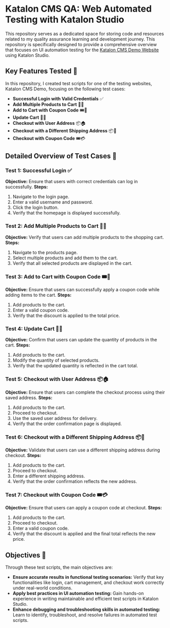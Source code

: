 # Katalon CMS QA: Web Automated Testing with Katalon Studio

This repository serves as a dedicated space for storing code and resources related to my quality assurance learning and development journey. This repository is specifically designed to provide a comprehensive overview that focuses on UI automation testing for the [Katalon CMS Demo Website](https://cms.demo.katalon.com/) using Katalon Studio.

## Key Features Tested 🚀
In this repository, I created test scripts for one of the testing websites, Katalon CMS Demo, focusing on the following test cases:

- **Successful Login with Valid Credentials** ✅
- **Add Multiple Products to Cart** 🛒✅
- **Add to Cart with Coupon Code** 🎟️🛒
- **Update Cart** 🔄🛒
- **Checkout with User Address** 📦🏠
- **Checkout with a Different Shipping Address** 📦🚚
- **Checkout with Coupon Code** 🎟️💳

## Detailed Overview of Test Cases 📝

### **Test 1: Successful Login ✅**
**Objective:** Ensure that users with correct credentials can log in successfully.
**Steps:**
1. Navigate to the login page.
2. Enter a valid username and password.
3. Click the login button.
4. Verify that the homepage is displayed successfully.

### **Test 2: Add Multiple Products to Cart 🛒✅**
**Objective:** Verify that users can add multiple products to the shopping cart.
**Steps:**
1. Navigate to the products page.
2. Select multiple products and add them to the cart.
3. Verify that all selected products are displayed in the cart.

### **Test 3: Add to Cart with Coupon Code 🎟️🛒**
**Objective:** Ensure that users can successfully apply a coupon code while adding items to the cart.
**Steps:**
1. Add products to the cart.
2. Enter a valid coupon code.
3. Verify that the discount is applied to the total price.

### **Test 4: Update Cart 🔄🛒**
**Objective:** Confirm that users can update the quantity of products in the cart.
**Steps:**
1. Add products to the cart.
2. Modify the quantity of selected products.
3. Verify that the updated quantity is reflected in the cart total.

### **Test 5: Checkout with User Address 📦🏠**
**Objective:** Ensure that users can complete the checkout process using their saved address.
**Steps:**
1. Add products to the cart.
2. Proceed to checkout.
3. Use the saved user address for delivery.
4. Verify that the order confirmation page is displayed.

### **Test 6: Checkout with a Different Shipping Address 📦🚚**
**Objective:** Validate that users can use a different shipping address during checkout.
**Steps:**
1. Add products to the cart.
2. Proceed to checkout.
3. Enter a different shipping address.
4. Verify that the order confirmation reflects the new address.

### **Test 7: Checkout with Coupon Code 🎟️💳**
**Objective:** Ensure that users can apply a coupon code at checkout.
**Steps:**
1. Add products to the cart.
2. Proceed to checkout.
3. Enter a valid coupon code.
4. Verify that the discount is applied and the final total reflects the new price.

## Objectives 🎯
Through these test scripts, the main objectives are:

- **Ensure accurate results in functional testing scenarios:** Verify that key functionalities like login, cart management, and checkout work correctly under real-world conditions.
- **Apply best practices in UI automation testing:** Gain hands-on experience in writing maintainable and efficient test scripts in Katalon Studio.
- **Enhance debugging and troubleshooting skills in automated testing:** Learn to identify, troubleshoot, and resolve failures in automated test scripts.

